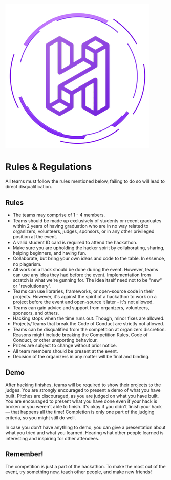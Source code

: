 [![HackBMU](assets/HackBMU.png "HackBMU")](https://hackbmu.67thmilestone.com "HackBMU")
# Rules & Regulations
All teams must follow the rules mentioned below, failing to do so will lead to direct disqualification.

## Rules
- The teams may comprise of 1 - 4 members.
- Teams should be made up exclusively of students or recent graduates within 2 years of having graduation who are in no way related to organizers, volunteers, judges, sponsors, or in any other privileged position at the event.
- A valid student ID card is required to attend the hackathon.
- Make sure you are upholding the hacker spirit by collaborating, sharing, helping beginners, and having fun.
- Collaborate, but bring your own ideas and code to the table. In essence, no plagarism.
- All work on a hack should be done during the event. However, teams can use any idea they had before the event. Implementation from scratch is what we're gunning for. The idea itself need not to be "new" or "revolutionary".
- Teams can use libraries, frameworks, or open-source code in their projects. However, it's against the spirit of a hackathon to work on a project before the event and open-source it later - it's not allowed.
- Teams can gain advice and support from organizers, volunteers, sponsors, and others.
- Hacking stops when the time runs out. Though, minor fixes are allowed.
- Projects/Teams that break the Code of Conduct are strictly not allowed.
- Teams can be disqualified from the competition at organizers discretion. Reasons might include breaking the Competition Rules, Code of Conduct, or other unsporting behaviour.
- Prizes are subject to change without prior notice.
- All team members should be present at the event.
- Decision of the organizers in any matter will be final and binding.

## Demo
After hacking finishes, teams will be required to show their projects to the judges. You are strongly encouraged to present a demo of what you have built. Pitches are discouraged, as you are judged on what you have built. You are encouraged to present what you have done even if your hack is broken or you weren't able to finish. It's okay if you didn't finish your hack — that happens all the time! Completion is only one part of the judging criteria, so you might still do well.

In case you don't have anything to demo, you can give a presentation about what you tried and what you learned. Hearing what other people learned is interesting and inspiring for other attendees.

## Remember!
The competition is just a part of the hackathon. To make the most out of the event, try something new, teach other people, and make new friends!